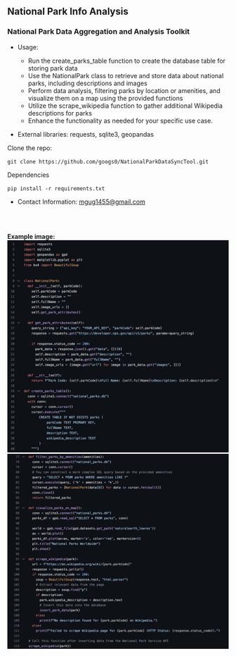 ## National Park Info Analysis

### National Park Data Aggregation and Analysis Toolkit

- Usage:
  - Run the create_parks_table function to create the database table for storing park data
  - Use the NationalPark class to retrieve and store data about national parks, including descriptions and images
  - Perform data analysis, filtering parks by location or amenities, and visualize them on a map using the provided functions
  - Utilize the scrape_wikipedia function to gather additional Wikipedia descriptions for parks
  - Enhance the functionality as needed for your specific use case.
 
- External libraries: requests, sqlite3, geopandas

Clone the repo:
```
git clone https://github.com/googs0/NationalParkDataSyncTool.git
```

Dependencies
```
pip install -r requirements.txt
```

- Contact Information: [mgug1455@gmail.com](mailto:mgug1455@gmail.com)
<br>
<br>

**Example image:**
![NPS API Request Class Example Screen](/assets/nps_api_screen1.png)
![NPS API Request Class Example Screen](/assets/nps_api_screen2.png)
